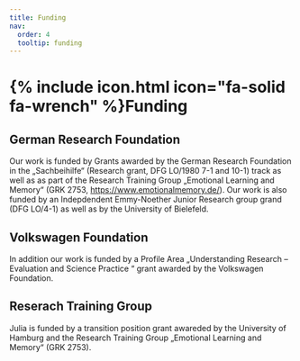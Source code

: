 ```yaml
---
title: Funding
nav:
  order: 4
  tooltip: funding
---
```


# {% include icon.html icon="fa-solid fa-wrench" %}Funding

## German Research Foundation

Our work is funded by Grants awarded by the German Research Foundation in the „Sachbeihilfe“ (Research grant, DFG LO/1980 7-1 and 10-1) track as well as as part of the Research Training Group „Emotional Learning and Memory“ (GRK 2753, https://www.emotionalmemory.de/). Our work is also funded by an Indepdendent Emmy-Noether Junior Research group grand (DFG LO/4-1) as well as by the University of Bielefeld.

## Volkswagen Foundation

In addition our work is funded by a Profile Area „Understanding Research – Evaluation and Science Practice “ grant awarded by the Volkswagen Foundation.

## Reserach Training Group

Julia is funded by a transition position grant awareded by the University of Hamburg and the Research Training Group „Emotional Learning and Memory“ (GRK 2753).
